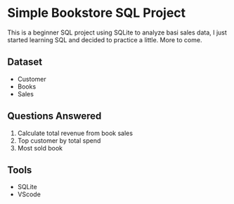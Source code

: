  # Simple Bookstore SQL Project

 This is a beginner SQL project using SQLite to analyze basi sales data, I just started learning SQL and decided to practice a little. More to come.

 ## Dataset
 - Customer
 - Books
 - Sales

 ## Questions Answered
 1. Calculate total revenue from book sales
 2. Top customer by total spend
 3. Most sold book

 ## Tools 
 - SQLite
 - VScode 
